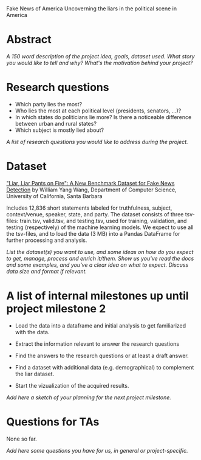 # 
Fake News of America
Uncoverning the liars in the political scene in America


# Abstract
_A 150 word description of the project idea, goals, dataset used. What story you would like to tell and why? What's the motivation behind your project?_

# Research questions
- Which party lies the most?
- Who lies the most at each political level (presidents, senators, ...)?
- In which states do politicians lie more? Is there a noticeable difference between urban and rural states?
- Which subject is mostly lied about?

_A list of research questions you would like to address during the project._

# Dataset
["Liar, Liar Pants on Fire": A New Benchmark Dataset for Fake News Detection](https://www.cs.ucsb.edu/~william/papers/acl2017.pdf) by William Yang Wang, Department of Computer Science, University of California, Santa Barbara

Includes 12,836 short statements labeled for truthfulness, subject, context/venue, speaker, state, and party.
The dataset consists of three tsv-files: train.tsv, valid.tsv, and testing.tsv, used for training, validation, and testing (respectively) of the machine learning models. We expect to use all the tsv-files, and to load the data (3 MB) into a Pandas DataFrame for further processing and analysis.

_List the dataset(s) you want to use, and some ideas on how do you expect to get, manage, process and enrich it/them. Show us you've read the docs and some examples, and you've a clear idea on what to expect. Discuss data size and format if relevant._

# A list of internal milestones up until project milestone 2
- Load the data into a dataframe and initial analysis to get familiarized with the data.
- Extract the information relevsnt to answer the research questions

- Find the answers to the research questions or at least a draft answer.
- Find a dataset with additional data (e.g. demographical) to complement the liar dataset.
- Start the vizualization of the acquired results.

_Add here a sketch of your planning for the next project milestone._

# Questions for TAs
None so far.

_Add here some questions you have for us, in general or project-specific._
